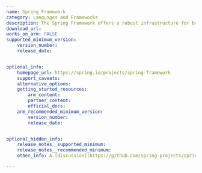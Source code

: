 ```yaml
---
name: Spring Framework
category: Languages and Frameworks
description: The Spring Framework offers a robust infrastructure for building Java applications, leveraging cutting-edge techniques to drive development efficiency.
download_url:
works_on_arm: FALSE
supported_minimum_version:
    version_number:
    release_date:


optional_info:
    homepage_url: https://spring.io/projects/spring-framework
    support_caveats:
    alternative_options:
    getting_started_resources:
        arm_content:
        partner_content:
        official_docs:
    arm_recommended_minimum_version:
        version_number:
        release_date:


optional_hidden_info:
    release_notes__supported_minimum:
    release_notes__recommended_minimum:
    other_info: A [discussion](https://github.com/spring-projects/spring-framework/issues/26351) is available regarding building and testing the Spring Framework on Linux ARM64, where the project's maintainer mentioned that official ARM64 support is not currently available.

---
```

